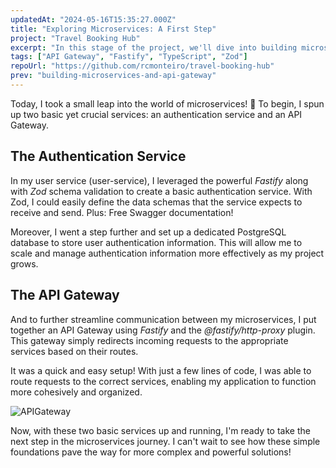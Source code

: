 ```yaml
---
updatedAt: "2024-05-16T15:35:27.000Z"
title: "Exploring Microservices: A First Step"
project: "Travel Booking Hub"
excerpt: "In this stage of the project, we'll dive into building microservices and an API gateway from scratch."
tags: ["API Gateway", "Fastify", "TypeScript", "Zod"]
repoUrl: "https://github.com/rcmonteiro/travel-booking-hub"
prev: "building-microservices-and-api-gateway"
---
```


Today, I took a small leap into the world of microservices! 🚀 To begin, I spun up two basic yet crucial services: an authentication service and an API Gateway.

## The Authentication Service

In my user service (user-service), I leveraged the powerful *Fastify* along with *Zod* schema validation to create a basic authentication service. With Zod, I could easily define the data schemas that the service expects to receive and send.
Plus: Free Swagger documentation!

Moreover, I went a step further and set up a dedicated PostgreSQL database to store user authentication information. This will allow me to scale and manage authentication information more effectively as my project grows.

## The API Gateway

And to further streamline communication between my microservices, I put together an API Gateway using *Fastify* and the *@fastify/http-proxy* plugin. This gateway simply redirects incoming requests to the appropriate services based on their routes.

It was a quick and easy setup! With just a few lines of code, I was able to route requests to the correct services, enabling my application to function more cohesively and organized.

![APIGateway](/posts/api-gateway-test.gif)

Now, with these two basic services up and running, I'm ready to take the next step in the microservices journey. I can't wait to see how these simple foundations pave the way for more complex and powerful solutions!